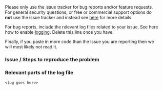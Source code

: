 Please only use the issue tracker for bug reports and/or feature requests. For general security questions, or free or commercial support options do __not__ use the issue tracker and instead see [here](https://identityserver4.readthedocs.io/en/release/intro/support.html) for more details.

For bug reports,  include the relevant log files related to your issue. See here how to enable [logging](https://identityserver4.readthedocs.io/en/release/topics/logging.html). Delete this line once you have.

Finally, if you paste in more code than the issue you are reporting then we will most likely not read it. 

### Issue / Steps to reproduce the problem



### Relevant parts of the log file

```
<log goes here>
```

